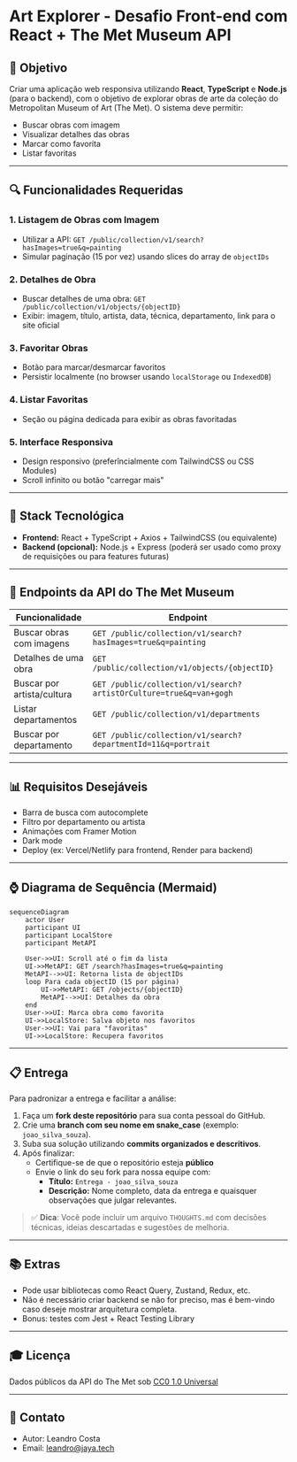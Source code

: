 # Art Explorer - Desafio Front-end com React + The Met Museum API

## 🌟 Objetivo

Criar uma aplicação web responsiva utilizando **React**, **TypeScript** e **Node.js** (para o backend), com o objetivo de explorar obras de arte da coleção do Metropolitan Museum of Art (The Met). O sistema deve permitir:

* Buscar obras com imagem
* Visualizar detalhes das obras
* Marcar como favorita
* Listar favoritas

---

## 🔍 Funcionalidades Requeridas

### 1. **Listagem de Obras com Imagem**

* Utilizar a API: `GET /public/collection/v1/search?hasImages=true&q=painting`
* Simular paginação (15 por vez) usando slices do array de `objectIDs`

### 2. **Detalhes de Obra**

* Buscar detalhes de uma obra: `GET /public/collection/v1/objects/{objectID}`
* Exibir: imagem, título, artista, data, técnica, departamento, link para o site oficial

### 3. **Favoritar Obras**

* Botão para marcar/desmarcar favoritos
* Persistir localmente (no browser usando `localStorage` ou `IndexedDB`)

### 4. **Listar Favoritas**

* Seção ou página dedicada para exibir as obras favoritadas

### 5. **Interface Responsiva**

* Design responsivo (preferîncialmente com TailwindCSS ou CSS Modules)
* Scroll infinito ou botão "carregar mais"

---

## 🚀 Stack Tecnológica

* **Frontend:** React + TypeScript + Axios + TailwindCSS (ou equivalente)
* **Backend (opcional):** Node.js + Express (poderá ser usado como proxy de requisições ou para features futuras)

---

## 🔗 Endpoints da API do The Met Museum

| Funcionalidade             | Endpoint                                                           |
| -------------------------- | ------------------------------------------------------------------ |
| Buscar obras com imagens   | `GET /public/collection/v1/search?hasImages=true&q=painting`       |
| Detalhes de uma obra       | `GET /public/collection/v1/objects/{objectID}`                     |
| Buscar por artista/cultura | `GET /public/collection/v1/search?artistOrCulture=true&q=van+gogh` |
| Listar departamentos       | `GET /public/collection/v1/departments`                            |
| Buscar por departamento    | `GET /public/collection/v1/search?departmentId=11&q=portrait`      |

---

## 📊 Requisitos Desejáveis

* Barra de busca com autocomplete
* Filtro por departamento ou artista
* Animações com Framer Motion
* Dark mode
* Deploy (ex: Vercel/Netlify para frontend, Render para backend)

---

## ⌚ Diagrama de Sequência (Mermaid)

```mermaid
sequenceDiagram
    actor User
    participant UI
    participant LocalStore
    participant MetAPI

    User->>UI: Scroll até o fim da lista
    UI->>MetAPI: GET /search?hasImages=true&q=painting
    MetAPI-->>UI: Retorna lista de objectIDs
    loop Para cada objectID (15 por página)
        UI->>MetAPI: GET /objects/{objectID}
        MetAPI-->>UI: Detalhes da obra
    end
    User->>UI: Marca obra como favorita
    UI->>LocalStore: Salva objeto nos favoritos
    User->>UI: Vai para "favoritas"
    UI->>LocalStore: Recupera favoritos
```

---

## 📋 Entrega

Para padronizar a entrega e facilitar a análise:

1. Faça um **fork deste repositório** para sua conta pessoal do GitHub.
2. Crie uma **branch com seu nome em snake_case** (exemplo: `joao_silva_souza`).
3. Suba sua solução utilizando **commits organizados e descritivos**.
4. Após finalizar:
   - Certifique-se de que o repositório esteja **público**
   - Envie o link do seu fork para nossa equipe com:
     - **Título:** `Entrega - joao_silva_souza`
     - **Descrição:** Nome completo, data da entrega e quaisquer observações que julgar relevantes.

> ✅ **Dica**: Você pode incluir um arquivo `THOUGHTS.md` com decisões técnicas, ideias descartadas e sugestões de melhoria.

---

## 📚 Extras

* Pode usar bibliotecas como React Query, Zustand, Redux, etc.
* Não é necessário criar backend se não for preciso, mas é bem-vindo caso deseje mostrar arquitetura completa.
* Bonus: testes com Jest + React Testing Library

---

## 🎓 Licença

Dados públicos da API do The Met sob [CC0 1.0 Universal](https://creativecommons.org/publicdomain/zero/1.0/)

---

## 📢 Contato

* Autor: Leandro Costa
* Email: [leandro@jaya.tech](mailto:leandro@jaya.tech)